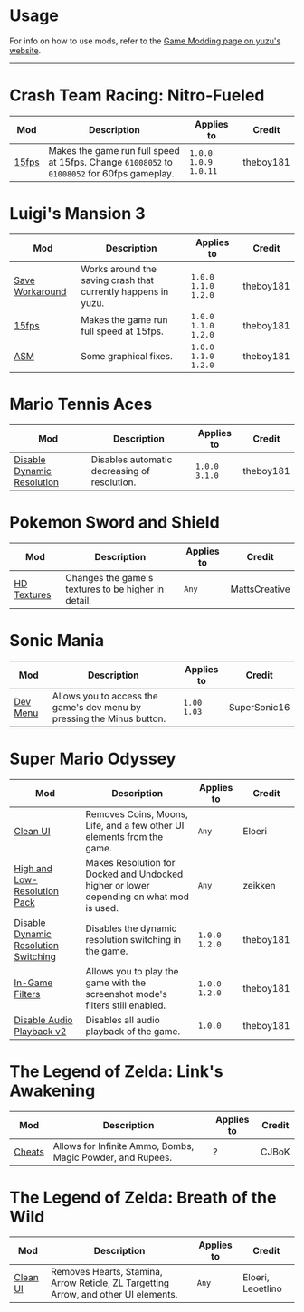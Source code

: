 # **Usage**
For info on how to use mods, refer to the [Game Modding page on yuzu's website](https://yuzu-emu.org/help/feature/game-modding/).

---

# Crash Team Racing: Nitro-Fueled
| Mod | Description | Applies to | Credit |
| --- | ----------- | ---------- | ------ |
|[15fps](https://cdn.discordapp.com/attachments/626274308494196737/662003166489083904/CTR_15FPS_MOD-V-1.0.0-1.0.9-1.0.11.zip) | Makes the game run full speed at 15fps. Change `61008052` to `01008052` for 60fps gameplay. | `1.0.0` `1.0.9` `1.0.11` | theboy181

# Luigi's Mansion 3
| Mod | Description | Applies to | Credit |
| --- | ----------- | ---------- | ------ |
| [Save Workaround](https://cdn.discordapp.com/attachments/495758692495523854/662057798309380122/LM3v1.2.0_SAVE_FIX.zip) | Works around the saving crash that currently happens in yuzu. | `1.0.0` `1.1.0` `1.2.0` | theboy181
| [15fps](https://cdn.discordapp.com/attachments/495758692495523854/662057801413296188/LM3v1.2.0_15FPS.zip) | Makes the game run full speed at 15fps. | `1.0.0` `1.1.0` `1.2.0` | theboy181
| [ASM](https://cdn.discordapp.com/attachments/495758692495523854/662057803690541100/LM3v1.2.0_ASM.zip) | Some graphical fixes. | `1.0.0` `1.1.0` `1.2.0` | theboy181

# Mario Tennis Aces
| Mod | Description | Applies to | Credit |
| --- | ----------- | ---------- | ------ |
| [Disable Dynamic Resolution](https://cdn.discordapp.com/attachments/495758692495523854/663259906559705098/Mario_Tennis_Dynamic_Resolution_Fix.zip) | Disables automatic decreasing of resolution. | `1.0.0` `3.1.0` | theboy181

# Pokemon Sword and Shield
| Mod | Description | Applies to | Credit |
| --- | ----------- | ---------- | ------ |
| [HD Textures](https://drive.google.com/file/d/1BQ5X0-o1cD3DNxIl8P5JIpbZInRq4zSy/view?usp=sharing) | Changes the game's textures to be higher in detail. | `Any` | MattsCreative

# Sonic Mania
| Mod | Description | Applies to | Credit |
| --- | ----------- | ---------- | ------ |
| [Dev Menu](https://cdn.discordapp.com/attachments/495758692495523854/664159694876835860/Sonic_Mania_Dev_Menu.zip) | Allows you to access the game's dev menu by pressing the Minus button. | `1.00` `1.03` | SuperSonic16

# Super Mario Odyssey
| Mod | Description | Applies to | Credit |
| --- | ----------- | ---------- | ------ |
| [Clean UI](https://gamebanana.com/guis/download/34208) | Removes Coins, Moons, Life, and a few other UI elements from the game. | `Any` | Eloeri
| [High and Low-Resolution Pack](https://gamebanana.com/gamefiles/download/10077) | Makes Resolution for Docked and Undocked higher or lower depending on what mod is used. | `Any` | zeikken
| [Disable Dynamic Resolution Switching](https://cdn.discordapp.com/attachments/495758692495523854/664152331331305504/Disable-Dynamic-Resolution-Switching.7z) | Disables the dynamic resolution switching in the game. | `1.0.0` `1.2.0` | theboy181
| [In-Game Filters](https://cdn.discordapp.com/attachments/495758692495523854/664152334007271432/In-Game-Filters.7z) | Allows you to play the game with the screenshot mode's filters still enabled. | `1.0.0` `1.2.0` | theboy181
| [Disable Audio Playback v2](https://cdn.discordapp.com/attachments/495758692495523854/665067251212222494/Remove-Audio-NEW.zip) | Disables all audio playback of the game. | `1.0.0` | theboy181

# The Legend of Zelda: Link's Awakening
| Mod | Description | Applies to | Credit |
| --- | ----------- | ---------- | ------ |
| [Cheats](https://cdn.discordapp.com/attachments/495758692495523854/661927483729379329/zla-cheats.zip) | Allows for Infinite Ammo, Bombs, Magic Powder, and Rupees. | ? | CJBoK

# The Legend of Zelda: Breath of the Wild
| Mod | Description | Applies to | Credit |
| --- | ----------- | ---------- | ------ |
| [Clean UI](https://gamebanana.com/guis/download/34141) | Removes Hearts, Stamina, Arrow Reticle, ZL Targetting Arrow, and other UI elements. | `Any` | Eloeri, Leoetlino